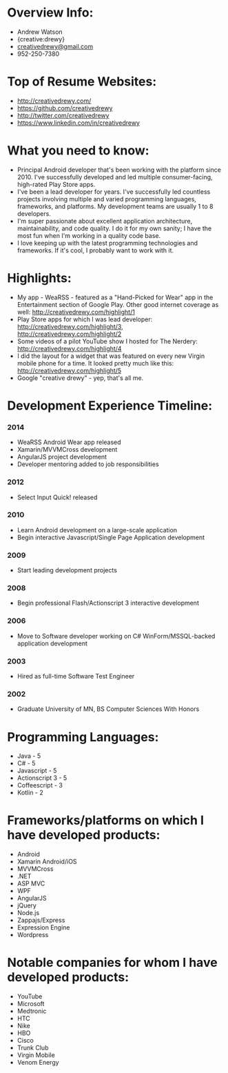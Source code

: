 # Overview Info:

- Andrew Watson
- {creative:drewy}
- creativedrewy@gmail.com
- 952-250-7380

# Top of Resume Websites:

- http://creativedrewy.com/
- https://github.com/creativedrewy
- http://twitter.com/creativedrewy
- https://www.linkedin.com/in/creativedrewy

# What you need to know:

- Principal Android developer that's been working with the platform since 2010. I've successfully developed and led multiple consumer-facing, high-rated Play Store apps.
- I've been a lead developer for years. I've successfully led countless projects involving multiple and varied programming languages, frameworks, and platforms. My development teams are usually 1 to 8 developers.
- I'm super passionate about excellent application architecture, maintainability, and code quality. I do it for my own sanity; I have the most fun when I'm working in a quality code base.
- I love keeping up with the latest programming technologies and frameworks. If it's cool, I probably want to work with it.

# Highlights:

- My app - WeaRSS - featured as a "Hand-Picked for Wear" app in the Entertainment section of Google Play. Other good internet coverage as well: http://creativedrewy.com/highlight/1
- Play Store apps for which I was lead developer: http://creativedrewy.com/highlight/3, http://creativedrewy.com/highlight/2
- Some videos of a pilot YouTube show I hosted for The Nerdery: http://creativedrewy.com/highlight/4
- I did the layout for a widget that was featured on every new Virgin mobile phone for a time. It looked pretty much like this: http://creativedrewy.com/highlight/5
- Google "creative drewy" - yep, that's all me.

# Development Experience Timeline:

### 2014
- WeaRSS Android Wear app released
- Xamarin/MVVMCross development
- AngularJS project development
- Developer mentoring added to job responsibilities

### 2012
- Select Input Quick! released

### 2010
- Learn Android development on a large-scale application
- Begin interactive Javascript/Single Page Application development

### 2009
- Start leading development projects

### 2008
- Begin professional Flash/Actionscript 3 interactive development

### 2006
- Move to Software developer working on C# WinForm/MSSQL-backed application development

### 2003
- Hired as full-time Software Test Engineer

### 2002
- Graduate University of MN, BS Computer Sciences With Honors

# Programming Languages:

- Java - 5
- C# - 5
- Javascript - 5
- Actionscript 3 - 5
- Coffeescript - 3
- Kotlin - 2

# Frameworks/platforms on which I have developed products:

- Android
- Xamarin Android/iOS
- MVVMCross
- .NET
- ASP MVC
- WPF
- AngularJS
- jQuery
- Node.js
- Zappajs/Express
- Expression Engine
- Wordpress

# Notable companies for whom I have developed products:

- YouTube
- Microsoft
- Medtronic
- HTC
- Nike
- HBO
- Cisco
- Trunk Club
- Virgin Mobile
- Venom Energy
